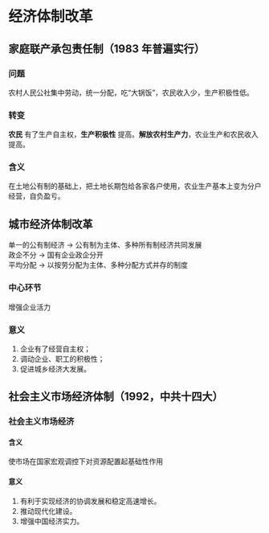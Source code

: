 # 经济体制改革

## 家庭联产承包责任制（1983 年普遍实行）

### 问题

农村人民公社集中劳动，统一分配，吃“大锅饭”，农民收入少，生产积极性低。

### 转变

**农民** 有了生产自主权，**生产积极性** 提高。**解放农村生产力**，农业生产和农民收入提高。

### 含义

在土地公有制的基础上，把土地长期包给各家各户使用，农业生产基本上变为分户经营，自负盈亏。

## 城市经济体制改革

单一的公有制经济 $\to$ 公有制为主体、多种所有制经济共同发展  
政企不分 $\to$ 国有企业政企分开  
平均分配 $\to$ 以按劳分配为主体、多种分配方式并存的制度

### 中心环节

增强企业活力

### 意义

1. 企业有了经营自主权；
2. 调动企业、职工的积极性；
3. 促进城乡经济大发展。

## 社会主义市场经济体制（1992，中共十四大）

### 社会主义市场经济

#### 含义

使市场在国家宏观调控下对资源配置起基础性作用

#### 意义

1. 有利于实现经济的协调发展和稳定高速增长。
2. 推动现代化建设。
3. 增强中国经济实力。
